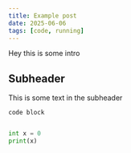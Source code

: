 ```yaml
---
title: Example post 
date: 2025-06-06
tags: [code, running]
---
```


Hey this is some intro

## Subheader

This is some text in the subheader


`code block` 

```python

int x = 0
print(x)

```